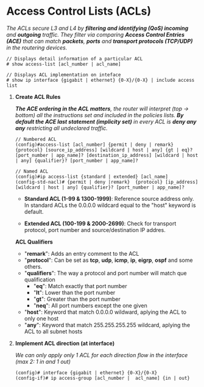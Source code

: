 # **Access Control Lists (ACLs)**

_The ACLs secure L3 and L4 by **filtering and identifying (QoS) incoming** and **outgoing** traffic. They filter via comparing **Access Control Entries (ACE)** that can match **packets**, **ports** and **transport protocols (TCP/UDP)** in the routering devices._
```
// Displays detail information of a particular ACL
# show access-list [acl_number | acl_name]

// Displays ACL implementation on inteface
# show ip interface {gigabit | ethernet} {0-X}/{0-X} | include access list
```

1. **Create ACL Rules**
   
   _**The ACE ordering in the ACL matters**, the router will interpret (top -> bottom) all the instructions set and included in the policies lists. **By default the ACE last statement (implicity set)** in every ACL is **deny any any** restricting all undeclared traffic._
    ```
    // Numbered ACL
    (config)#access-list [acl_number] {permit | deny | remark} {protocol} [source_ip_address] [wildcard | host | any] {gt | eq}? [port_number | app_name]? [destination_ip_address] [wildcard | host | any] {qualifier}? [port_number | app_name]?

    // Named ACL
    (config)#ip access-list {standard | extended} [acl_name] 
    (config-std-nacl)# {permit | deny |remark}  {protocol} [ip_address] [wildcard | host | any] {qualifier}? [port_number | app_name]?
    ```
   - **Standard ACL (1-99 & 1300-1999)**: Reference source address only. In standard ACLs the 0.0.0.0 wildcard equal to the "host" keyword is default.

   - **Extended ACL (100-199 & 2000-2699)**: Check for transport protocol, port number and source/destination IP addres.

    **ACL Qualifiers**
   - "**remark**": Adds an entry comment to the ACL
   - "**protocol**": Can be set as **tcp**, **udp**, **icmp**, **ip**, **eigrp**, **ospf** and some others.
   - "**qualifiers**": The way a protocol and port number will match que qualification
     - "**eq**": Match exactly that port number
     - "**lt**": Lower than the port number
     - "**gt**": Greater than the port number
     - "**neq**": All port numbers except the one given
   - "**host**": Keyword that match 0.0.0.0 wildward, aplying the ACL to only one host
   - "**any**": Keyword that match 255.255.255.255 wildcard, aplying the ACL to all subnet hosts

2. **Implement ACL direction (at interface)**
   
   _We can only apply only 1 ACL for each direction flow in the interface (max 2: 1 in and 1 out)_
    ```
    (config)# interface {gigabit | ethernet} {0-X}/{0-X} 
    (config-if)# ip access-group [acl_number |  acl_name] {in | out}
    ```